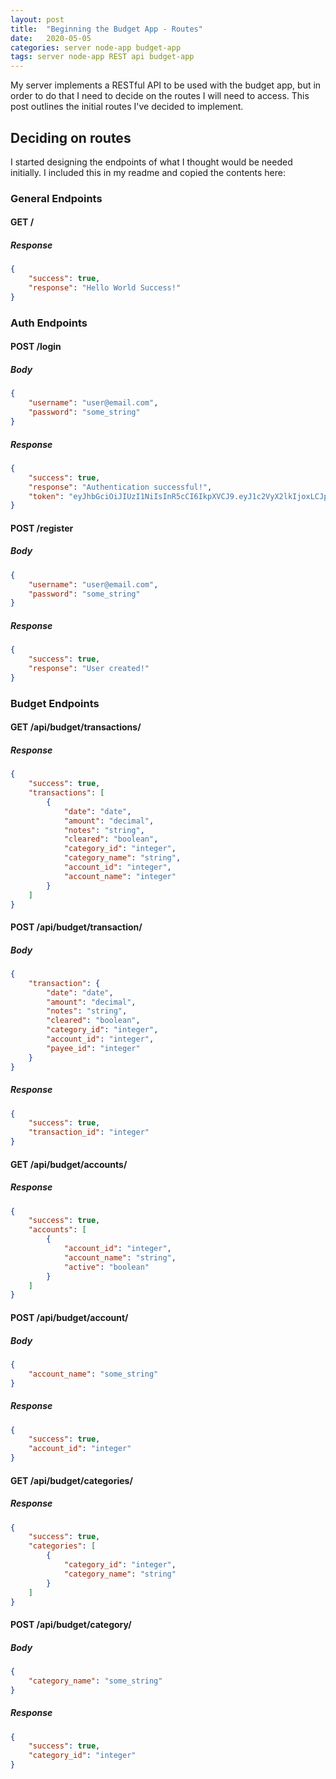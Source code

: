 ```yaml
---
layout: post
title:  "Beginning the Budget App - Routes"
date:   2020-05-05
categories: server node-app budget-app
tags: server node-app REST api budget-app
---
```


My server implements a RESTful API to be used with the budget app, but in order to do that I need to decide on the routes I will need to access. This post outlines the initial routes I've decided to implement.

<!--more-->

## Deciding on routes

I started designing the endpoints of what I thought would be needed initially. I included this in my readme and copied the contents here:

### General Endpoints

#### GET /

##### Response
```json
{
    "success": true,
    "response": "Hello World Success!"
}
```

### Auth Endpoints

#### POST /login

##### Body
```json
{
	"username": "user@email.com",
	"password": "some_string"
}
```

##### Response
```json
{
    "success": true,
    "response": "Authentication successful!",
    "token": "eyJhbGciOiJIUzI1NiIsInR5cCI6IkpXVCJ9.eyJ1c2VyX2lkIjoxLCJpYXQiOjE1OTAzMDIwMzMsImV4cCI6MTU5MDM4ODQzM30.Pzff-bwkd5WqZZ-oE7PhKqlmH82JkVGkxxJI0YyFApU"
}
```

#### POST /register

##### Body
```json
{
	"username": "user@email.com",
	"password": "some_string"
}
```

##### Response
```json
{
    "success": true,
    "response": "User created!"
}
```

### Budget Endpoints

#### GET /api/budget/transactions/

##### Response
```json
{
    "success": true,
    "transactions": [
        {
            "date": "date",
            "amount": "decimal",
            "notes": "string",
            "cleared": "boolean",
            "category_id": "integer",
            "category_name": "string",
            "account_id": "integer",
            "account_name": "integer"
        }
    ]
}
```

#### POST /api/budget/transaction/

##### Body
```json
{
	"transaction": {
        "date": "date",
        "amount": "decimal",
        "notes": "string",
        "cleared": "boolean",
        "category_id": "integer",
        "account_id": "integer",
        "payee_id": "integer"
    }
}
```

##### Response
```json
{
    "success": true,
    "transaction_id": "integer"
}
```

#### GET /api/budget/accounts/

##### Response
```json
{
    "success": true,
    "accounts": [
        {
            "account_id": "integer",
            "account_name": "string",
            "active": "boolean"
        }
    ]
}
```

#### POST /api/budget/account/

##### Body
```json
{
    "account_name": "some_string"
}
```

##### Response
```json
{
    "success": true,
    "account_id": "integer"
}
```

#### GET /api/budget/categories/

##### Response
```json
{
    "success": true,
    "categories": [
        {
            "category_id": "integer",
            "category_name": "string"
        }
    ]
}
```

#### POST /api/budget/category/

##### Body
```json
{
    "category_name": "some_string"
}
```

##### Response
```json
{
    "success": true,
    "category_id": "integer"
}
```